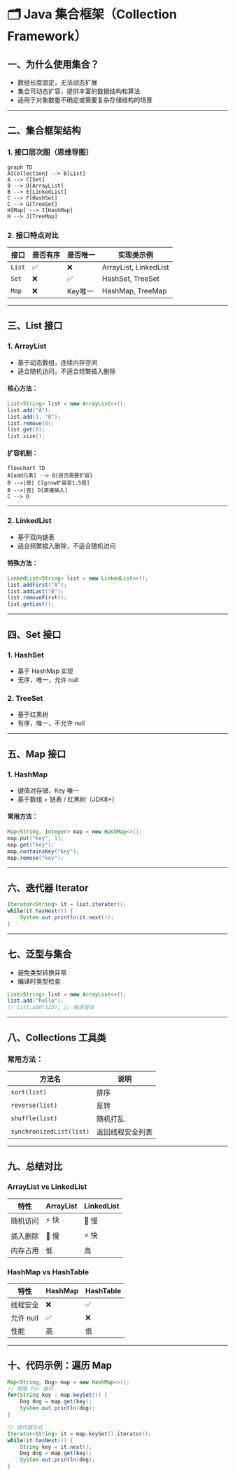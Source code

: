 
# 🗂 Java 集合框架（Collection Framework）

## 一、为什么使用集合？

- 数组长度固定，无法动态扩展
- 集合可动态扩容，提供丰富的数据结构和算法
- 适用于对象数量不确定或需要复杂存储结构的场景

---

## 二、集合框架结构

### 1. 接口层次图（思维导图）

```mermaid
graph TD
A[Collection] --> B[List]
A --> C[Set]
B --> D[ArrayList]
B --> E[LinkedList]
C --> F[HashSet]
C --> G[TreeSet]
H[Map] --> I[HashMap]
H --> J[TreeMap]
```

### 2. 接口特点对比

| 接口      | 是否有序 | 是否唯一 | 实现类示例       |
| --------- | -------- | -------- | ---------------- |
| `List`    | ✅        | ❌        | ArrayList, LinkedList |
| `Set`     | ❌        | ✅        | HashSet, TreeSet     |
| `Map`     | ❌        | Key唯一  | HashMap, TreeMap     |

---

## 三、List 接口

### 1. ArrayList

- 基于动态数组，连续内存空间
- 适合随机访问，不适合频繁插入删除

#### 核心方法：

```java
List<String> list = new ArrayList<>();
list.add("A");
list.add(1, "B");
list.remove(0);
list.get(0);
list.size();
```

#### 扩容机制：

```mermaid
flowchart TD
A[add元素] --> B{是否需要扩容}
B -->|是| C[grow扩容至1.5倍]
B -->|否| D[直接插入]
C --> D
```

---

### 2. LinkedList

- 基于双向链表
- 适合频繁插入删除，不适合随机访问

#### 特殊方法：

```java
LinkedList<String> list = new LinkedList<>();
list.addFirst("A");
list.addLast("B");
list.removeFirst();
list.getLast();
```

---

## 四、Set 接口

### 1. HashSet

- 基于 HashMap 实现
- 无序，唯一，允许 null

### 2. TreeSet

- 基于红黑树
- 有序，唯一，不允许 null

---

## 五、Map 接口

### 1. HashMap

- 键值对存储，Key 唯一
- 基于数组 + 链表 / 红黑树（JDK8+）

#### 常用方法：

```java
Map<String, Integer> map = new HashMap<>();
map.put("key", 1);
map.get("key");
map.containsKey("key");
map.remove("key");
```

---

## 六、迭代器 Iterator

```java
Iterator<String> it = list.iterator();
while(it.hasNext()) {
    System.out.println(it.next());
}
```

---

## 七、泛型与集合

- 避免类型转换异常
- 编译时类型检查

```java
List<String> list = new ArrayList<>();
list.add("hello");
// list.add(123); // 编译错误
```

---

## 八、Collections 工具类

### 常用方法：

| 方法名                  | 说明             |
| ----------------------- | ---------------- |
| `sort(list)`            | 排序             |
| `reverse(list)`         | 反转             |
| `shuffle(list)`         | 随机打乱         |
| `synchronizedList(list)`| 返回线程安全列表 |

---

## 九、总结对比

### ArrayList vs LinkedList

| 特性         | ArrayList | LinkedList |
| ------------ | --------- | ---------- |
| 随机访问     | ⚡️ 快      | 🐢 慢       |
| 插入删除     | 🐢 慢      | ⚡️ 快       |
| 内存占用     | 低        | 高         |

### HashMap vs HashTable

| 特性         | HashMap | HashTable |
| ------------ | ------- | --------- |
| 线程安全     | ❌       | ✅         |
| 允许 null    | ✅       | ❌         |
| 性能         | 高      | 低        |

---

## 十、代码示例：遍历 Map

```java
Map<String, Dog> map = new HashMap<>();
// 增强 for 循环
for(String key : map.keySet()) {
    Dog dog = map.get(key);
    System.out.println(dog);
}

// 迭代器方式
Iterator<String> it = map.keySet().iterator();
while(it.hasNext()) {
    String key = it.next();
    Dog dog = map.get(key);
    System.out.println(dog);
}
```

